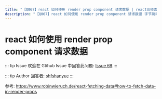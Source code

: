 ```yaml
---
title: "【Q067】react 如何使用 render prop component 请求数据 | react高频面试题"
description: "【Q067】react 如何使用 render prop component 请求数据 字节跳动面试题、阿里腾讯面试题、美团小米面试题。"
---
```


# react 如何使用 render prop component 请求数据

::: tip Issue
欢迎在 Gtihub Issue 中回答此问题: [Issue 68](https://github.com/shfshanyue/Daily-Question/issues/68)
:::

::: tip Author
回答者: [shfshanyue](https://github.com/shfshanyue)
:::

参考: <https://www.robinwieruch.de/react-fetching-data#how-to-fetch-data-in-render-props>

